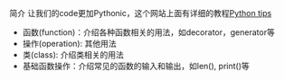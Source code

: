 简介
让我们的code更加Pythonic，这个网站上面有详细的教程<a href="http://book.pythontips.com/en/latest/index.html">Python tips</a>
* 函数(function)：介绍各种函数相关的用法，如decorator，generator等
* 操作(operation): 其他用法
* 类(class): 介绍类相关的用法
* 基础函数操作：介绍常见的函数的输入和输出，如len(), print()等
